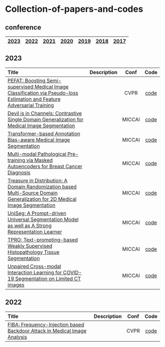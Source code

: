 # Collection-of-papers-and-codes

## conference
| [2023](#2023) | [2022](#2022) | [2021](#2021) | [2020](#2020) | [2019](#2019) | [2018](#2018) | [2017](#2017) | 
|:-------:|:-------:|:-------:|:-------:|:-------:|:-------:|:-------:|
## 2023
| Title | Description | Conf | Code | 
|:--------|:--------:|:--------:|:-------:|
| [PEFAT: Boosting Semi-supervised Medical Image Classification via Pseudo-loss Estimation and Feature Adversarial Training](https://openaccess.thecvf.com/content/CVPR2023/papers/Zeng_PEFAT_Boosting_Semi-Supervised_Medical_Image_Classification_via_Pseudo-Loss_Estimation_and_CVPR_2023_paper.pdf) | | CVPR | [code](https://github.com/maxwell0027/PEFAT) | 
| [Devil is in Channels: Contrastive Single Domain Generalization for Medical Image Segmentation](https://arxiv.org/abs/2306.05254) |  | MICCAI | [code](https://github.com/ShishuaiHu/CCSDG) |
| [Transformer-based Annotation Bias-aware Medical Image Segmentation](https://arxiv.org/abs/2306.01340) |  | MICCAI | [code](https://github.com/Merrical/TAB) |
| [Multi-modal Pathological Pre-training via Masked Autoencoders for Breast Cancer Diagnosis]() |  | MICCAI | [code]() |
| [Treasure in Distribution: A Domain Randomization based Multi-Source Domain Generalization for 2D Medical Image Segmentation](https://arxiv.org/pdf/2305.19949.pdf) |  | MICCAI | [code](https://github.com/Chen-Ziyang/TriD) |
| [UniSeg: A Prompt-driven Universal Segmentation Model as well as A Strong Representation Learner](https://arxiv.org/pdf/2304.03493.pdf) | | MICCAI | [code](https://github.com/yeerwen/UniSeg) |
| [TPRO: Text-prompting-based Weakly Supervised Histopathology Tissue Segmentation]() | | MICCAI | [code]() |
| [Unpaired Cross-modal Interaction Learning for COVID-19 Segmentation on Limited CT images]() | | MICCAI | [code]() |

## 2022
| Title | Description | Conf | Code | 
|:--------|:--------:|:--------:|:-------:|
| [FIBA: Frequency-Injection based Backdoor Attack in Medical Image Analysis](https://arxiv.org/pdf/2112.01148.pdf) | | CVPR | [code](https://github.com/HazardFY/FIBA) |
